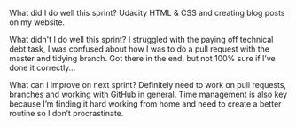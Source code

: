 What did I do well this sprint?
Udacity HTML & CSS and creating blog posts on my website. 

What didn't I do well this sprint?
I struggled with the paying off technical debt task, I was confused about how I was to do a pull request with the master and tidying branch. Got there in the end, but not 100% sure if I’ve done it correctly…

What can I improve on next sprint?
Definitely need to work on pull requests, branches and working with GitHub in general. Time management is also key because I’m finding it hard working from home and need to create a better routine so I don’t procrastinate. 